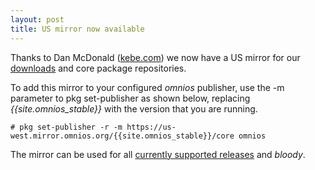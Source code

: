 ```yaml
---
layout: post
title: US mirror now available
---
```


Thanks to
Dan McDonald ([kebe.com](http://kebe.com/~danmcd/))
we now have a US mirror for our [downloads](/download-us-west.html) and core
package repositories.

To add this mirror to your configured _omnios_ publisher, use the -m
parameter to pkg set-publisher as shown below, replacing
_{{site.omnios_stable}}_ with the version that you are running.

```terminal
# pkg set-publisher -r -m https://us-west.mirror.omnios.org/{{site.omnios_stable}}/core omnios
```

The mirror can be used for all [currently supported releases](/schedule.html)
and _bloody_.

